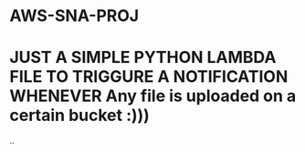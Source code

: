 # AWS-SNA-PROJ
# JUST A SIMPLE PYTHON LAMBDA FILE TO TRIGGURE A NOTIFICATION WHENEVER Any file is uploaded on a certain bucket :)))
 ..
